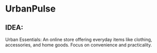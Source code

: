 # UrbanPulse

## IDEA:
Urban Essentials: An online store offering everyday items like clothing, accessories, and home goods. Focus on convenience and practicality.
